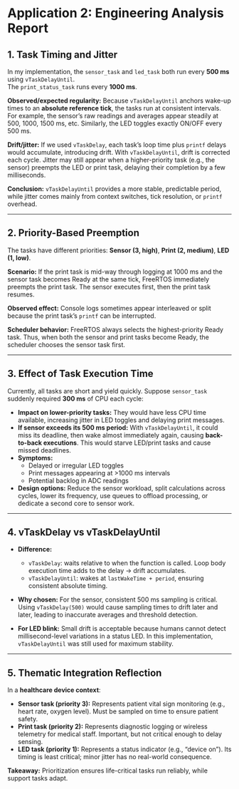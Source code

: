 # Application 2: Engineering Analysis Report

## 1. Task Timing and Jitter
In my implementation, the `sensor_task` and `led_task` both run every **500 ms** using `vTaskDelayUntil`.  
The `print_status_task` runs every **1000 ms**.  

**Observed/expected regularity:** Because `vTaskDelayUntil` anchors wake-up times to an **absolute reference tick**, the tasks run at consistent intervals. For example, the sensor’s raw readings and averages appear steadily at 500, 1000, 1500 ms, etc. Similarly, the LED toggles exactly ON/OFF every 500 ms.  

**Drift/jitter:** If we used `vTaskDelay`, each task’s loop time plus `printf` delays would accumulate, introducing drift. With `vTaskDelayUntil`, drift is corrected each cycle. Jitter may still appear when a higher-priority task (e.g., the sensor) preempts the LED or print task, delaying their completion by a few milliseconds.  

**Conclusion:** `vTaskDelayUntil` provides a more stable, predictable period, while jitter comes mainly from context switches, tick resolution, or `printf` overhead.

---

## 2. Priority-Based Preemption
The tasks have different priorities: **Sensor (3, high)**, **Print (2, medium)**, **LED (1, low)**.  

**Scenario:** If the print task is mid-way through logging at 1000 ms and the sensor task becomes Ready at the same tick, FreeRTOS immediately preempts the print task. The sensor executes first, then the print task resumes.  

**Observed effect:** Console logs sometimes appear interleaved or split because the print task’s `printf` can be interrupted.  

**Scheduler behavior:** FreeRTOS always selects the highest-priority Ready task. Thus, when both the sensor and print tasks become Ready, the scheduler chooses the sensor task first.

---

## 3. Effect of Task Execution Time
Currently, all tasks are short and yield quickly. Suppose `sensor_task` suddenly required **300 ms** of CPU each cycle:  

- **Impact on lower-priority tasks:** They would have less CPU time available, increasing jitter in LED toggles and delaying print messages.  
- **If sensor exceeds its 500 ms period:** With `vTaskDelayUntil`, it could miss its deadline, then wake almost immediately again, causing **back-to-back executions**. This would starve LED/print tasks and cause missed deadlines.  
- **Symptoms:**  
  - Delayed or irregular LED toggles  
  - Print messages appearing at >1000 ms intervals  
  - Potential backlog in ADC readings  
- **Design options:** Reduce the sensor workload, split calculations across cycles, lower its frequency, use queues to offload processing, or dedicate a second core to sensor work.

---

## 4. vTaskDelay vs vTaskDelayUntil
- **Difference:**  
  - `vTaskDelay`: waits relative to when the function is called. Loop body execution time adds to the delay → drift accumulates.  
  - `vTaskDelayUntil`: wakes at `lastWakeTime + period`, ensuring consistent absolute timing.  

- **Why chosen:** For the sensor, consistent 500 ms sampling is critical. Using `vTaskDelay(500)` would cause sampling times to drift later and later, leading to inaccurate averages and threshold detection.  

- **For LED blink:** Small drift is acceptable because humans cannot detect millisecond-level variations in a status LED. In this implementation, `vTaskDelayUntil` was still used for maximum stability.

---

## 5. Thematic Integration Reflection
In a **healthcare device context**:  

- **Sensor task (priority 3):** Represents patient vital sign monitoring (e.g., heart rate, oxygen level). Must be sampled on time to ensure patient safety.  
- **Print task (priority 2):** Represents diagnostic logging or wireless telemetry for medical staff. Important, but not critical enough to delay sensing.  
- **LED task (priority 1):** Represents a status indicator (e.g., “device on”). Its timing is least critical; minor jitter has no real-world consequence.  

**Takeaway:** Prioritization ensures life-critical tasks run reliably, while support tasks adapt.
